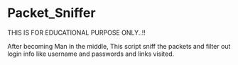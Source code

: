 # Packet_Sniffer

THIS IS FOR EDUCATIONAL PURPOSE ONLY..!!

After becoming Man in the middle, This script sniff the packets and filter out login info like username and passwords and links visited.
